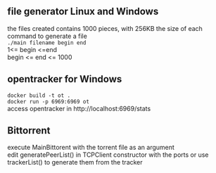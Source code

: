 ## file generator Linux and Windows

the files created contains 1000 pieces, with 256KB the size of each <br />
command to generate a file <br />
`./main filename begin end` <br />
1<= begin <=end<br />
begin <= end <= 1000

## opentracker for Windows

`docker build -t ot .` <br />
`docker run -p 6969:6969 ot` <br />
access opentracker in  http://localhost:6969/stats

## Bittorrent

execute MainBittorent with the torrent file as an argument <br />
edit generatePeerList() in TCPClient constructor with the ports
or use trackerList() to generate them from the tracker
